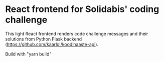 # React frontend for Solidabis' coding challenge

This light React frontend renders code challenge messages and their solutions from Python Flask backend (https://github.com/kaarlol/koodihaaste-api).

Build with "yarn build"
